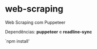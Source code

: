 # web-scraping
Web Scraping com Puppeteer

Dependências: **puppeteer** e **readline-sync**

`npm install'
